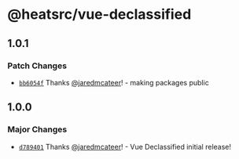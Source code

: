 # @heatsrc/vue-declassified

## 1.0.1

### Patch Changes

- [`bb6054f`](https://github.com/heatsrc/vue-declassified/commit/bb6054f7af0a21b2306b399982e38e2466bb9145) Thanks [@jaredmcateer](https://github.com/jaredmcateer)! - making packages public

## 1.0.0

### Major Changes

- [`d789401`](https://github.com/heatsrc/vue-declassified/commit/d7894011395bb0f5d6c4bc7da243fe07a40fa055) Thanks [@jaredmcateer](https://github.com/jaredmcateer)! - Vue Declassified initial release!
